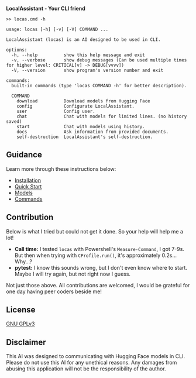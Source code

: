 **LocalAssistant - Your CLI friend**

```
>> locas.cmd -h

usage: locas [-h] [-v] [-V] COMMAND ...

LocalAssistant (locas) is an AI designed to be used in CLI.

options:
  -h, --help          show this help message and exit
  -v, --verbose       show debug messages (Can be used multiple times for higher level: CRITICAL[v] -> DEBUG[vvvv])
  -V, --version       show program's version number and exit

commands:
  built-in commands (type 'locas COMMAND -h' for better description).

  COMMAND
    download          Download models from Hugging Face
    config            Configurate LocalAssistant.
    user              Config user.
    chat              Chat with models for limited lines. (no history saved)
    start             Chat with models using history.
    docs              Ask information from provided documents.
    self-destruction  LocalAssistant's self-destruction.
```
## Guidance

Learn more through these instructions below:

- [Installation](installation.md)
- [Quick Start](quick_start.md)
- [Models](models.md)
- [Commands](commands.md)

## Contribution

Below is what I tried but could not get it done. So your help will help me a lot!

- **Call time:** I tested `locas` with Powershell's `Measure-Command`, I got 7-9s. But then when trying with `CProfile.run()`, it's approximately 0.2s... Why...?
- **pytest:** I know this sounds wrong, but I don't even know where to start. Maybe I will try again, but not right now I guess.

Not just those above. All contributions are welcomed, I would be grateful for one day having peer coders beside me!

## License

[GNU GPLv3](https://github.com/Linos1391/LocalAssistant/blob/main/LICENSE)

## Disclaimer

This AI was designed to communicating with Hugging Face models in CLI. Please do not use this AI for any unethical reasons. Any damages from abusing this application will not be the responsibility of the author.
